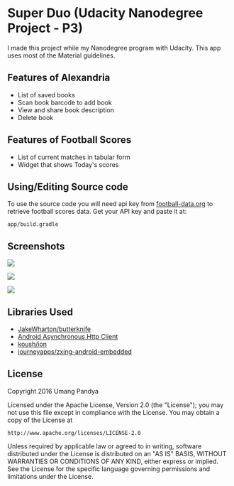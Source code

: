 # Super Duo (Udacity Nanodegree Project - P3)

I made this project while my Nanodegree program with Udacity. This app uses most of the Material guidelines.

## Features of Alexandria

- List of saved books
- Scan book barcode to add book
- View and share book description
- Delete book

## Features of Football Scores

- List of current matches in tabular form
- Widget that shows Today's scores


## Using/Editing Source code
To use the source code you will need api key from [football-data.org](http://api.football-data.org/) to retrieve football scores data. Get your API key and paste it at:

```
app/build.gradle
```

## Screenshots

![](../master/screenshots/alexandria-main.png)

![](../master/screenshots/alexandria-detail.png)

![](../master/screenshots/football-detail.png)

## Libraries Used
- [JakeWharton/butterknife](https://github.com/JakeWharton/butterknife)
- [Android Asynchronous Http Client](http://loopj.com/android-async-http/)
- [koush/ion](https://github.com/koush/ion)
- [journeyapps/zxing-android-embedded](https://github.com/journeyapps/zxing-android-embedded)


## License

Copyright 2016 Umang Pandya

Licensed under the Apache License, Version 2.0 (the "License");
you may not use this file except in compliance with the License.
You may obtain a copy of the License at

	http://www.apache.org/licenses/LICENSE-2.0

Unless required by applicable law or agreed to in writing, software
distributed under the License is distributed on an "AS IS" BASIS,
WITHOUT WARRANTIES OR CONDITIONS OF ANY KIND, either express or implied.
See the License for the specific language governing permissions and
limitations under the License.